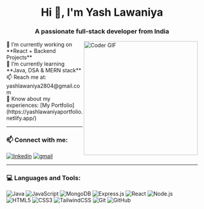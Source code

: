 <h1 align="center">Hi 👋, I'm Yash Lawaniya</h1>
<h3 align="center">A passionate full-stack developer from India</h3>
<img align="right" alt="Coder GIF" width="300" src="https://camo.githubusercontent.com/130ffc354b6ee3c8c9e506276e598bf4e19ea7950df203dacf6aeee4fc543a50/68747470733a2f2f616e616c7974696373696e6469616d61672e636f6d2f77702d636f6e74656e742f75706c6f6164732f323031382f31322f646576656c6f7065722d6472696262626c652e676966" />







<p align="left"> 
🔭 I’m currently working on **React + Backend Projects**<br>
🌱 I’m currently learning **Java, DSA & MERN stack**<br>
📫 Reach me at: yashlawaniya2804@gmail.com<br>
📄 Know about my experiences: [My Portfolio](https://yashlawaniyaportfolio.netlify.app/)
</p>

---

### 📫 Connect with me:
<p align="left">
<a href="https://linkedin.com/in/yashlawaniyadev" target="blank"><img align="center" src="https://img.shields.io/badge/-LinkedIn-blue?logo=linkedin&style=flat" alt="linkedin" /></a>
<a href="mailto:yashlawaniya2804@gmail.com"><img align="center" src="https://img.shields.io/badge/-Gmail-D14836?logo=gmail&style=flat" alt="gmail" /></a>
</p>

---

### 💻 Languages and Tools:
<p align="left">
   <img src="https://img.shields.io/badge/Java-007396?style=for-the-badge&logo=java&logoColor=white" alt="Java" title="Java"/>
   <img src="https://img.shields.io/badge/JavaScript-F7DF1E?style=for-the-badge&logo=javascript&logoColor=black" alt="JavaScript" title="JavaScript"/>
   <img src="https://img.shields.io/badge/MongoDB-47A248?style=for-the-badge&logo=mongodb&logoColor=white" alt="MongoDB" title="MongoDB"/>
    <img src="https://img.shields.io/badge/Express.js-000000?style=for-the-badge&logo=express&logoColor=white" alt="Express.js" title="Express.js"/>
  <img src="https://img.shields.io/badge/React-61DAFB?style=for-the-badge&logo=react&logoColor=black" alt="React" title="React"/>
  <img src="https://img.shields.io/badge/Node.js-339933?style=for-the-badge&logo=node.js&logoColor=white" alt="Node.js" title="Node.js"/>
  <img src="https://img.shields.io/badge/HTML5-E34F26?style=for-the-badge&logo=html5&logoColor=white" alt="HTML5" title="HTML5"/>
  <img src="https://img.shields.io/badge/CSS3-1572B6?style=for-the-badge&logo=css3&logoColor=white" alt="CSS3" title="CSS3"/>
  <img src="https://img.shields.io/badge/TailwindCSS-06B6D4?style=for-the-badge&logo=tailwindcss&logoColor=white" alt="TailwindCSS" title="Tailwind CSS"/>  
  <img src="https://img.shields.io/badge/Git-F05032?style=for-the-badge&logo=git&logoColor=white" alt="Git" title="Git"/>  
  <img src="https://img.shields.io/badge/GitHub-181717?style=for-the-badge&logo=github&logoColor=white" alt="GitHub" title="GitHub"/>
</p>




